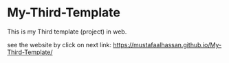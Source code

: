 # My-Third-Template
This is my Third template (project) in web.

see the website by click on next link: https://mustafaalhassan.github.io/My-Third-Template/
